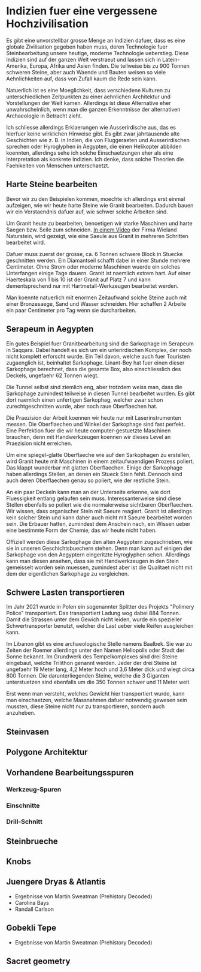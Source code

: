 # Indizien fuer eine vergessene Hochzivilisation
Es gibt eine unvorstellbar grosse Menge an Indizien dafuer, dass es eine globale Zivilisation gegeben haben muss, deren Technologie fuer Steinbearbeitung unsere heutige, moderne Technologie ueberstieg. Diese Indizien sind auf der ganzen Welt verstraeut und lassen sich in Latein-Amerika, Europa, Afrika und Asien finden. Die teilweise bis zu 900 Tonnen schweren Steine, aber auch Waende und Bauten weisen so viele Aehnlichkeiten auf, dass von Zufall kaum die Rede sein kann.

Natuerlich ist es eine Moeglichkeit, dass verschiedene Kulturen zu unterschiedlichen Zeitpunkten zu einer aehnlichen Architektur und Vorstellungen der Welt kamen. Allerdings ist diese Alternative eher unwahrscheinlich, wenn man die ganzen Erkenntnisse der alternativen Archaeologie in Betracht zieht.

Ich schliesse allerdings Erklaerungen wie Ausserirdische aus, das es hierfuer keine wirklichen Hinweise gibt. Es gibt zwar jahrtausende alte Geschichten wie z. B. in Indien, die von Fluggeraeten und Ausserirdischen sprechen oder Hyroglyphen in Aegypten, die einen Helikopter abbilden koennten, allerdings sehe ich solche Einschaetzungen eher als eine Interpretation als konkrete Indizien. Ich denke, dass solche Theorien die Faehikeiten von Menschen unterschaetzt. 

## Harte Steine bearbeiten
Bevor wir zu den Beispielen kommen, moechte ich allerdings erst einmal aufzeigen, wie wir heute harte Steine wie Granit bearbeiten. Dadurch bauen wir ein Verstaendnis dafuer auf, wie schwer solche Arbeiten sind.

Um Granit heute zu bearbeiten, benoetigen wir starke Maschinen und harte Saegen bzw. Seile zum schneiden. [In einem Video](https://youtu.be/pEDd17HtlTU) der Firma Wieland Naturstein, wird gezeigt, wie eine Saeule aus Granit in mehreren Schritten bearbeitet wird.

Dafuer muss zuerst der grosse, ca. 6 Tonnen schwere Block in Stuecke geschnitten werden. Ein Diamantseil schafft dabei in einer Stunde mehrere Centimeter. Ohne Strom oder moderne Maschinen wuerde ein solches Unterfangen einige Tage dauern. Granit ist naemlich extrem hart. Auf einer Haerteskala von 1 bis 10 ist der Granit auf Platz 7 und kann dementsprechend nur mit Hartmetall-Werkzeugen bearbeitet werden.

Man koennte natuerlich mit enormen Zeitaufwand solche Steine auch mit einer Bronzesaege, Sand und Wasser schneiden. Hier schaffen 2 Arbeite ein paar Centimeter pro Tag wenn sie durcharbeiten.

## Serapeum in Aegypten
Ein gutes Beispiel fuer Granitbearbeitung sind die Sarkophage im Serapeum in Saqqara. Dabei handelt es sich um ein unterirdischen Komplex, der noch nicht komplett erforscht wurde. Ein Teil davon, welche auch fuer Touristen zugaenglich ist, beinhaltet Sarkophage. Linant-Bey hat fuer einen dieser Sarkophage berechnet, dass die gesamte Box, also einschliesslich des Deckels, ungefaehr 62 Tonnen wiegt.

Die Tunnel selbst sind ziemlich eng, aber trotzdem weiss man, dass die Sarkophage zumindest teilweise in diesen Tunnel bearbeitet wurden. Es gibt dort naemlich einen unfertigen Sarkophag, welcher zwar schon zurechtgeschnitten wurde, aber noch raue Oberflaechen hat.

Die Praezision der Arbeit koennen wir heute nur mit Laserinstrumenten messen. Die Oberflaechen und Winkel der Sarkophage sind fast perfekt. Eine Perfektion fuer die wir heute computer-gestuetzte Maschinen brauchen, denn mit Handwerkzeugen koennen wir dieses Level an Praezision nicht erreichen.

Um eine spiegel-glatte Oberflaeche wie auf den Sarkophagen zu erstellen, wird Granit heute mit Maschinen in einem zeitaufwaendigen Prozess poliert. Das klappt wunderbar mit glatten Oberflaechen. Einige der Sarkophage haben allerdings Stellen, an denen ein Stueck Stein fehlt. Dennoch sind auch deren Oberflaechen genau so poliert, wie der restliche Stein.

An ein paar Deckeln kann man an der Unterseite erkenne, wie dort Fluessigkeit entlang gelaufen sein muss. Interessanterweise sind diese Stellen ebenfalls so poliert wie die normalerweise sichtbaren Oberflaechen. Wir wissen, dass organischer Stein mit Saeure reagiert. Granit ist allerdings kein solcher Stein und kann daher auch nicht mit Saeure bearbeitet worden sein. Die Erbauer hatten, zumindest dem Anschein nach, ein Wissen ueber eine bestimmte Form der Chemie, das wir heute nicht haben.

Offiziell werden diese Sarkophage den alten Aegyptern zugeschrieben, wie sie in unseren Geschichtsbuechern stehen. Denn man kann auf einigen der Sarkophage von den Aegyptern eingeritzte Hyroglyphen sehen. Allerdings kann man diesen ansehen, dass sie mit Handwerkzeugen in den Stein gemeisselt worden sein muessen, zumindest aber ist die Qualitaet nicht mit dem der eigentlichen Sarkophage zu vergleichen.

## Schwere Lasten transportieren
Im Jahr 2021 wurde in Polen ein sogenannter Splitter des Projekts "Polimery Police" transportiert. Das transportiert Ladung wog dabei 884 Tonnen. Damit die Strassen unter dem Gewich nicht leiden, wurde ein spezieller Schwertransporter benutzt, welcher die Last ueber viele Reifen ausgleichen kann.

Im Libanon gibt es eine archaeologische Stelle namens Baalbek. Sie war zu Zeiten der Roemer allerdings unter den Namen Heliopolis oder Stadt der Sonne bekannt. Im Grundwerk des Tempelkomplexes sind drei Steine eingebaut, welche Trilithon genannt werden. Jeder der drei Steine ist ungefaehr 19 Meter lang, 4,2 Meter hoch und 3,6 Meter dick und wiegt circa 800 Tonnen. Die darunterliegenden Steine, welche die 3 Giganten unterstuetzen sind ebenfalls um die 350 Tonnen schwer und 11 Meter weit.

Erst wenn man versteht, welches Gewicht hier transportiert wurde, kann man einschaetzen, welche Massnahmen dafuer notwendig gewesen sein mussten, diese Steine nicht nur zu transportieren, sondern auch anzuheben.

## Steinvasen

## Polygone Architektur

## Vorhandene Bearbeitungsspuren

### Werkzeug-Spuren

### Einschnitte

### Drill-Schnitt

## Steinbrueche

## Knobs

## Juengere Dryas & Atlantis
* Ergebnisse von Martin Sweatman (Prehistory Decoded)
* Carolina Bays
* Randall Carlson

## Gobekli Tepe
* Ergebnisse von Martin Sweatman (Prehistory Decoded)

## Sacret geometry